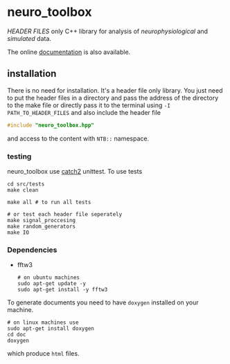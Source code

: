 # neuro_toolbox
*HEADER FILES* only C++ library for analysis of *neurophysiological* and *simulated* data.

The online [documentation](https://ziaeemehr.github.io/neuro_toolbox/)  is also available. 

## installation 

There is no need for installation. It's a header file only library. You just need to put the header files in a directory and pass the address of the directory to the make file or directly pass it to the terminal using `-I PATH_TO_HEADER_FILES` and also include the header file 

```c++
#include "neuro_toolbox.hpp"
```

and access to the content with `NTB::`  namespace.

### testing 

neuro_toolbox use [catch2](https://github.com/catchorg/Catch2) unittest. To use tests 

```shell
cd src/tests
make clean

make all # to run all tests

# or test each header file seperately
make signal_proccesing
make random_generators
make IO
```

### Dependencies

- fftw3

  ```shell
  # on ubuntu machines
  sudo apt-get update -y
  sudo apt-get install -y fftw3
  ```

To generate documents you need to have `doxygen` installed on your machine.

```shell
# on linux machines use
sudo apt-get install doxygen
cd doc
doxygen 
```

which produce `html` files.   







